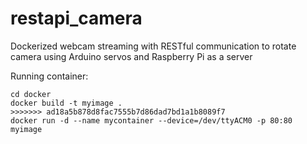 # restapi_camera
Dockerized webcam streaming with RESTful communication to rotate camera using Arduino servos and Raspberry Pi as a server

Running container:
```
cd docker
docker build -t myimage .
>>>>>>> ad18a5b878d8fac7555b7d86dad7bd1a1b8089f7
docker run -d --name mycontainer --device=/dev/ttyACM0 -p 80:80 myimage
```
